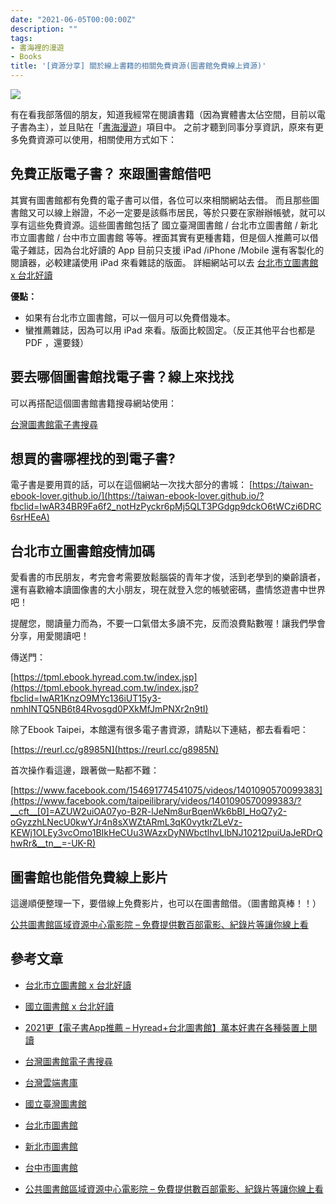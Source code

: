 ```yaml
---
date: "2021-06-05T00:00:00Z"
description: ""
tags:
- 書海裡的漫遊
- Books
title: '[資源分享] 關於線上書籍的相關免費資源(圖書館免費線上資源)'
---
```


![](https://tpml.ebook.hyread.com.tw/images/logo_tpml.png)

有在看我部落個的朋友，知道我經常在閱讀書籍（因為實體書太佔空間，目前以電子書為主），並且貼在「[書海漫遊](http://www.evanlin.com/categories/#%E6%9B%B8%E6%B5%B7%E8%A3%A1%E7%9A%84%E6%BC%AB%E9%81%8A-ref)」項目中。 之前才聽到同事分享資訊，原來有更多免費資源可以使用，相關使用方式如下：



## 免費正版電子書？ 來跟圖書館借吧

其實有圖書館都有免費的電子書可以借，各位可以來相關網站去借。 而且那些圖書館又可以線上辦證，不必一定要是該縣市居民，等於只要在家辦辦帳號，就可以享有這些免費資源。這些圖書館包括了 國立臺灣圖書館 / 台北市立圖書館 / 新北市立圖書館 / 台中市立圖書館 等等。裡面其實有更種書籍，但是個人推薦可以借電子雜誌，因為台北好讀的 App 目前只支援 iPad /iPhone /Mobile 還有客製化的閱讀器，必較建議使用 iPad 來看雜誌的版面。 詳細網站可以去 [台北市立圖書館 x 台北好讀](https://tpml.ebook.hyread.com.tw/index.jsp)

**優點：**

- 如果有台北市立圖書館，可以一個月可以免費借幾本。
- 蠻推薦雜誌，因為可以用 iPad 來看。版面比較固定。（反正其他平台也都是 PDF ，還要錢）



## 要去哪個圖書館找電子書？線上來找找

 可以再搭配這個圖書館書籍搜尋網站使用：

 [台灣圖書館電子書搜尋](https://taiwanlibrarysearch.herokuapp.com/?fbclid=IwAR17beFwR3EPjD-nJlQ9XdA_AVbw-9rsgWIS0LbKjzSwn8C3twMOtTIUzTU)



## 想買的書哪裡找的到電子書?

電子書是要用買的話，可以在這個網站一次找大部分的書城： [https://taiwan-ebook-lover.github.io/](https://taiwan-ebook-lover.github.io/?fbclid=IwAR34BR9Fa6f2_notHzPyckr6pMj5QLT3PGdgp9dckO6tWCzi6DRC6srHEeA)



## 台北市立圖書館疫情加碼

愛看書的市民朋友，考完會考需要放鬆腦袋的青年才俊，活到老學到的樂齡讀者，還有喜歡繪本讀圖像書的大小朋友，現在就登入您的帳號密碼，盡情悠遊書中世界吧！

提醒您，閱讀量力而為，不要一口氣借太多讀不完，反而浪費點數喔！讓我們學會分享，用愛閱讀吧！

傳送門：

[https://tpml.ebook.hyread.com.tw/index.jsp](https://tpml.ebook.hyread.com.tw/index.jsp?fbclid=IwAR1KnzO9MYc136iUT15y3-nmhINTQ5NB6t84Rvosgd0PXkMfJmPNXr2n9tI)

除了Ebook Taipei，本館還有很多電子書資源，請點以下連結，都去看看吧：

[https://reurl.cc/g8985N](https://reurl.cc/g8985N)

首次操作看這邊，跟著做一點都不難：

[https://www.facebook.com/154691774541075/videos/1401090570099383](https://www.facebook.com/taipeilibrary/videos/1401090570099383/?__cft__[0]=AZUW2uiOA07yo-B2R-lJeNm8urBqenWk6bBI_HoQ7y2-oGyzzhLNecU0kwYJr4n8sXWZtARmL3qK0vytkrZLeVz-KEWj1OLEy3vcOmo1BIkHeCUu3WAzxDyNWbctlhvLlbNJ10212puiUaJeRDrQhwRr&__tn__=-UK-R)

## 圖書館也能借免費線上影片

這邊順便整理一下，要借線上免費影片，也可以在圖書館借。（圖書館真棒！！）

[公共圖書館區域資源中心電影院 – 免費提供數百部電影、紀錄片等讓你線上看](https://steachs.com/archives/56619)



## 參考文章

- [台北市立圖書館 x 台北好讀](https://tpml.ebook.hyread.com.tw/index.jsp)

- [國立圖書館 x 台北好讀](http://ntledu.ebook.hyread.com.tw/)

- [2021更【電子書App推薦 – Hyread+台北圖書館】萬本好書在各種裝置上閱讀](https://couplehonest.com/hyread/)

-  [台灣圖書館電子書搜尋](https://taiwanlibrarysearch.herokuapp.com/?fbclid=IwAR17beFwR3EPjD-nJlQ9XdA_AVbw-9rsgWIS0LbKjzSwn8C3twMOtTIUzTU)

- [台灣雲端書庫](https://www.ebookservice.tw/#membership/intro)

- [國立臺灣圖書館](http://cis.ntl.edu.tw/F?func=file&file_name=net-bor-new)

- [台北市圖書館](https://book.tpml.edu.tw/webpac/registration.jsp)

- [新北市圖書館](https://webpac.tphcc.gov.tw/webpac/web_register.cfm)

- [台中市圖書館](https://ipac.library.taichung.gov.tw/webpac/web_register.cfm)

- [公共圖書館區域資源中心電影院 – 免費提供數百部電影、紀錄片等讓你線上看](https://steachs.com/archives/56619)



